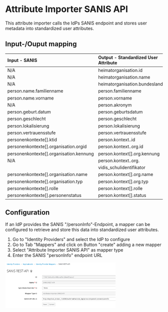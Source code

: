 # Attribute Importer SANIS API

This attribute importer calls the IdPs SANIS endpoint and stores user metadata into standardized user attributes.

## Input-/Ouput mapping
| Input - SANIS                           | Output - Standardized User Attribute |
|:----------------------------------------|:-------------------------------------|
| N/A                                     | heimatorganisation.id                |
| N/A                                     | heimatorganisation.name              |
| N/A                                     | heimatorganisation.bundesland        |
| person.name.familienname                | person.familienname                  |
| person.name.vorname                     | person.vorname                       |
| N/A                                     | person.akronym                       |
| person.geburt.datum                     | person.geburtsdatum                  |
| person.geschlecht                       | person.geschlecht                    |
| person.lokalisierung                    | person.lokalisierung                 |
| person.vertrauensstufe                  | person.vertrauensstufe               |
| personenkontexte[].ktid                 | person.kontext.<number>.id           |
| personenkontexte[].organisation.orgid   | person.kontext.<number>.org.id       |
| personenkontexte[].organisation.kennung | person.kontext[<number>].org.kennung |
| N/A                                     | person.kontext.<number>.org.         |
|                                         | vidis_schulidentifikator             |
| personenkontexte[].organisation.name    | person.kontext[<number>].org.name    |
| personenkontexte[].organisation.typ     | person.kontext[<number>].org.typ     |
| personenkontexte[].rolle                | person.kontext[<number>].rolle       |
| personenkontexte[].personenstatus       | person.kontext[<number>].status      |

## Configuration
If an IdP provides the SANIS "/personInfo"-Endpoint, a mapper can be configured to retrieve and store this
data into standardized user attributes.
1. Go to "Identity Providers" and select the IdP to configure
2. Go to Tab "Mappers" and click on Button "create" adding a new mapper
3. Select "Attribute Importer SANIS API" as mapper type
4. Enter the SANIS "personInfo" endpoint URL

<img src="../docs/userinfo/IdP_Mapper_SANIS.png" width="70%"/>